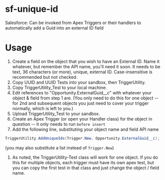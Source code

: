 # sf-unique-id
Salesforce: Can be invoked from Apex Triggers or their handlers to automatically add a Guid into an external ID field

# Usage
1. Create a field on the object that you wish to have an External ID. Name it whatever, but remember the API name, you'll need it soon. It needs to be text, 36 characters (or more), unique, external ID. Case-insensitive is recommended but not checked.
1. Copy UUID and UUID Tests into your sandbox, then TriggerUtility.
1. Copy TriggerUtility_Test to your local machine.
1. Edit references to "Opportunity.ExternalGuid__c" with whatever your object & field from step 1 are. (You only need to do this for one object -- for 2nd and subsequent objects you just need to cover your trigger normally, which is left to you.)
1. Upload TriggerUtility_Test to your sandbox.
1. Create an Apex Trigger (or open your Handler class) for the object in question -- it only needs to run `before insert` 
1. Add the following line, substituting your object name and field API name
```java
TriggerUtility.AddUniqueIds(Trigger.New, Opportunity.ExternalGuid__c);
```

(you may also substitute a list instead of `Trigger.New`)

1. As noted, the TriggerUtility-Test class will work for one object. If you do this for multiple objects, each trigger must have its own apex test, but you can copy the first test in that class and just change the object / field name.

